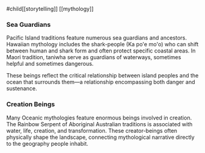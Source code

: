 #child[[storytelling]] [[mythology]] 

### Sea Guardians

Pacific Island traditions feature numerous sea guardians and ancestors. Hawaiian mythology includes the shark-people (Ka po'e mo'o) who can shift between human and shark form and often protect specific coastal areas. In Maori tradition, taniwha serve as guardians of waterways, sometimes helpful and sometimes dangerous.

These beings reflect the critical relationship between island peoples and the ocean that surrounds them—a relationship encompassing both danger and sustenance.

### Creation Beings

Many Oceanic mythologies feature enormous beings involved in creation. The Rainbow Serpent of Aboriginal Australian traditions is associated with water, life, creation, and transformation. These creator-beings often physically shape the landscape, connecting mythological narrative directly to the geography people inhabit.